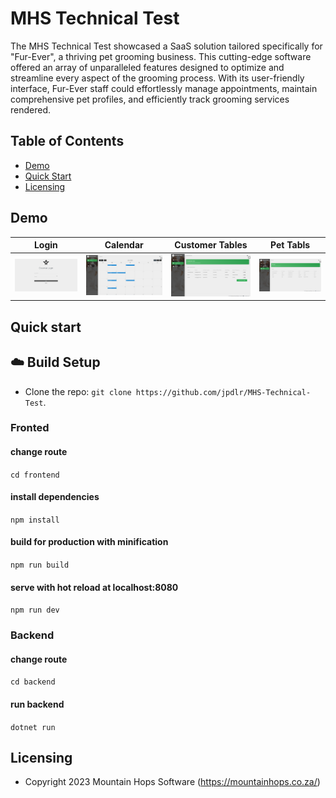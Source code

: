 # MHS Technical Test

The MHS Technical Test showcased a SaaS solution tailored specifically for "Fur-Ever", a thriving pet grooming business. This cutting-edge software offered an array of unparalleled features designed to optimize and streamline every aspect of the grooming process. With its user-friendly interface, Fur-Ever staff could effortlessly manage appointments, maintain comprehensive pet profiles, and efficiently track grooming services rendered.


## Table of Contents

* [Demo](#demo)
* [Quick Start](#quick-start)
* [Licensing](#licensing)


## Demo

| Login | Calendar | Customer Tables | Pet Tabls |
| --- | --- | --- | --- |
| ![Login page](github/assets/login.png) | ![Calendar Page](github/assets/Calendar.png) | ![Customer Tables page ](github/assets/CustomerTables.png) | ![Pet Tabls Page](github/assets/PetsTable.png) |


## Quick start

## :cloud: Build Setup
- Clone the repo: `git clone https://github.com/jpdlr/MHS-Technical-Test`.

### Fronted
#### change route
`cd frontend`
#### install dependencies
`npm install`
#### build for production with minification
`npm run build`
#### serve with hot reload at localhost:8080
`npm run dev`

### Backend
#### change route
`cd backend`
#### run backend
`dotnet run`


## Licensing

- Copyright 2023 Mountain Hops Software (https://mountainhops.co.za/)
